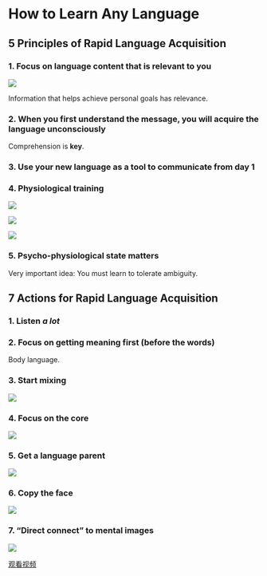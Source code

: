 # How to Learn Any Language

## 5 Principles of Rapid Language Acquisition

### 1. Focus on language content that is **relevant** to you

![](blob:https://app.gitbook.com/82287a13-c618-4beb-aedf-7771d4584070)

Information that helps achieve personal goals has relevance.

### 2. When you first **understand** the message, you will acquire the language unconsciously

Comprehension is **key**.

### 3. Use your new language as a tool to **communicate** from day 1

### 4. Physiological training

![](blob:https://app.gitbook.com/febc373e-7b7d-451b-968b-ee496bdc2850)

![](blob:https://app.gitbook.com/d7cdd982-f20e-44e5-8e9b-fa44309076ac)

![](blob:https://app.gitbook.com/7c142ffc-f4c4-4b20-a83e-d0038b6057af)

### 5. Psycho-physiological **state** matters

Very important idea: You must learn to tolerate ambiguity.

## 7 Actions for Rapid Language Acquisition

### 1. Listen *a lot*

### 2. Focus on getting **meaning** first \(before the words\)

Body language.

### 3. Start mixing

![](blob:https://app.gitbook.com/74c96633-3b0d-4de7-970b-02071229a210)

### 4. Focus on the **core**

![](blob:https://app.gitbook.com/c03eff73-c5c2-4ee2-a5e3-4af6812b92e1)

### 5. Get a language parent

![](blob:https://app.gitbook.com/88e913db-71da-4943-9638-013fdbad2afd)

### 6. Copy the face

![](blob:https://app.gitbook.com/eab67000-baff-4339-8cec-2af10d1dc839)

### 7. “Direct connect” to mental images

![](blob:https://app.gitbook.com/add84527-7ae5-4622-b018-2364fbb9c155)

[观看视频](https://youtu.be/d0yGdNEWdn0)

